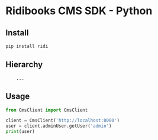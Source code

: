# Ridibooks CMS SDK - Python

## Install
```sh
pip install ridi
```

## Hierarchy
```
    ...
```

## Usage
```python
from CmsClient import CmsClient

client = CmsClient('http://localhost:8000')
user = client.adminUser.getUser('admin')
print(user)
```
